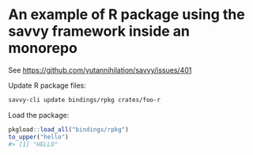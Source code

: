 # An example of R package using the savvy framework inside an monorepo

See <https://github.com/yutannihilation/savvy/issues/401>

Update R package files:

```sh
savvy-cli update bindings/rpkg crates/foo-r
```

Load the package:

```r
pkgload::load_all("bindings/rpkg")
to_upper("hello")
#> [1] "HELLO"
```
